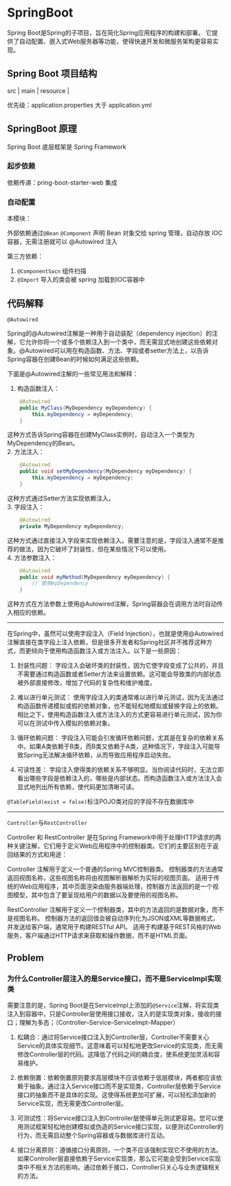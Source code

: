 # SpringBoot

Spring Boot是Spring的子项目，旨在简化Spring应用程序的构建和部署。
它提供了自动配置、嵌入式Web服务器等功能，使得快速开发和微服务架构更容易实现。

## Spring Boot 项目结构

src | main | resource |

优先级：application.properties 大于 application.yml

## SpringBoot 原理

Spring Boot 底层框架是 Spring Framework

### 起步依赖

依赖传递：pring-boot-starter-web 集成

### 自动配置

本模块：

外部依赖通过`@Bean` `@Component` 声明 Bean 对象交给 spring 管理，自动存放 IOC 容器，无需注册就可以 @Autowired 注入

第三方依赖：

1. `@ComponentSacn` 组件扫描
2. `@Import` 导入的类会被 spring 加载到IOC容器中

## 代码解释

`@Autowired`

Spring的@Autowired注解是一种用于自动装配（dependency injection）的注解，它允许你将一个或多个依赖注入到一个类中，而无需显式地创建这些依赖对象。@Autowired可以用在构造函数、方法、字段或者setter方法上，以告诉Spring容器在创建Bean的时候如何满足这些依赖。

下面是@Autowired注解的一些常见用法和解释：

1. 构造函数注入：

``` java
    @Autowired
    public MyClass(MyDependency myDependency) {
        this.myDependency = myDependency;
    }
```

这种方式告诉Spring容器在创建MyClass实例时，自动注入一个类型为MyDependency的Bean。  
2. 方法注入：

``` java
    @Autowired
    public void setMyDependency(MyDependency myDependency) {
        this.myDependency = myDependency;
    }
```

这种方式通过Setter方法实现依赖注入。  
3. 字段注入：

``` java
    @Autowired
    private MyDependency myDependency;
```

这种方式通过直接注入字段来实现依赖注入。需要注意的是，字段注入通常不是推荐的做法，因为它破坏了封装性，但在某些情况下可以使用。  
4. 方法参数注入：

``` java
    @Autowired
    public void myMethod(MyDependency myDependency) {
        // 使用myDependency
    }
```

这种方式在方法参数上使用@Autowired注解，Spring容器会在调用方法时自动传入相应的依赖。

---

在Spring中，虽然可以使用字段注入（Field Injection），也就是使用@Autowired注解直接在类字段上注入依赖，但是很多开发者和Spring社区并不推荐这种方式，而更倾向于使用构造函数注入或方法注入。以下是一些原因：

1. 封装性问题： 字段注入会破坏类的封装性，因为它使字段变成了公共的，并且不需要通过构造函数或者Setter方法来设置依赖。这可能会导致类的内部状态被外部直接修改，增加了代码的复杂性和维护难度。

2. 难以进行单元测试： 使用字段注入的类通常难以进行单元测试，因为无法通过构造函数传递模拟或假的依赖对象，也不能轻松地模拟或替换字段上的依赖。相比之下，使用构造函数注入或方法注入的方式更容易进行单元测试，因为你可以在测试中传入模拟的依赖对象。

3. 循环依赖问题： 字段注入可能会引发循环依赖问题，尤其是在复杂的依赖关系中。如果A类依赖于B类，而B类又依赖于A类，这种情况下，字段注入可能导致Spring无法解决循环依赖，从而导致应用程序启动失败。

4. 可读性差： 字段注入使得类的依赖关系不够明显。当你阅读代码时，无法立即看出哪些字段是依赖注入的，哪些是内部状态。而构造函数注入或方法注入会显式地列出所有依赖，使代码更加清晰可读。

`@TableField(exist = false)`标注POJO类对应的字段不存在数据库中

---

`Controller`与`RestController`

Controller 和 RestController 是在Spring Framework中用于处理HTTP请求的两种关键注解，它们用于定义Web应用程序中的控制器类。它们的主要区别在于返回结果的方式和用途：

Controller 注解用于定义一个普通的Spring MVC控制器类。
控制器类的方法通常返回视图名称，这些视图名称将由视图解析器解析为实际的视图页面。
适用于传统的Web应用程序，其中页面渲染由服务器端处理，控制器方法返回的是一个视图模型，其中包含了要呈现给用户的数据以及要使用的视图名称。

RestController 注解用于定义一个控制器类，其中的方法返回的是数据对象，而不是视图名称。
控制器方法的返回值会被自动序列化为JSON或XML等数据格式，并发送给客户端，通常用于构建RESTful API。
适用于构建基于REST风格的Web服务，客户端通过HTTP请求来获取和操作数据，而不是HTML页面。

## Problem

### 为什么Controller层注入的是Service接口，而不是ServiceImpl实现类

需要注意的是，Spring Boot是在ServiceImpl上添加的`@Service`注解，将实现类注入到容器中，只是Controller层使用接口接收，注入的是实现类对象，接收的接口；理解为多态；（Controller–Service–ServiceImpt–Mapper）

1. 松耦合：通过将Service接口注入到Controller层，Controller不需要关心Service的具体实现细节。这意味着可以轻松地更改Service的实现类，而无需修改Controller层的代码。这降低了代码之间的耦合度，使系统更加灵活和容易维护。

2. 依赖倒置：依赖倒置原则要求高层模块不应该依赖于低层模块，两者都应该依赖于抽象。通过注入Service接口而不是实现类，Controller层依赖于Service接口的抽象而不是具体的实现。这使得系统更加可扩展，可以轻松添加新的Service实现，而无需更改Controller层。

3. 可测试性：将Service接口注入到Controller层使得单元测试更容易。您可以使用测试框架轻松地创建模拟或伪造的Service接口实现，以便测试Controller的行为，而无需启动整个Spring容器或与数据库进行互动。

4. 接口分离原则：遵循接口分离原则，一个类不应该强制实现它不使用的方法。如果Controller层直接依赖于Service实现类，那么它可能会受到Service实现类中不相关方法的影响。通过依赖于接口，Controller只关心与业务逻辑相关的方法。
